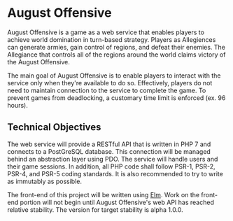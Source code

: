 # August Offensive

August Offensive is a game as a web service that enables players to achieve world domination in turn-based strategy. Players as Allegiences can generate armies, gain control of regions, and defeat their enemies. The Allegiance that controls all of the regions around the world claims victory of the August Offensive.

The main goal of August Offensive is to enable players to interact with the service only when they're available to do so. Effectively, players do not need to maintain connection to the service to complete the game. To prevent games from deadlocking, a customary time limit is enforced (ex. 96 hours).

## Technical Objectives

The web service will provide a RESTful API that is written in PHP 7 and connects to a PostGreSQL database. This connection will be managed behind an abstraction layer using PDO. The service will handle users and their game sessions. In addition, all PHP code shall follow PSR-1, PSR-2, PSR-4, and PSR-5 coding standards. It is also recommended to try to write as immutably as possible.

The front-end of this project will be written using [Elm](http://elm-lang.org/). Work on the front-end portion will not begin until August Offensive's web API has reached relative stability. The version for target stability is alpha 1.0.0.
